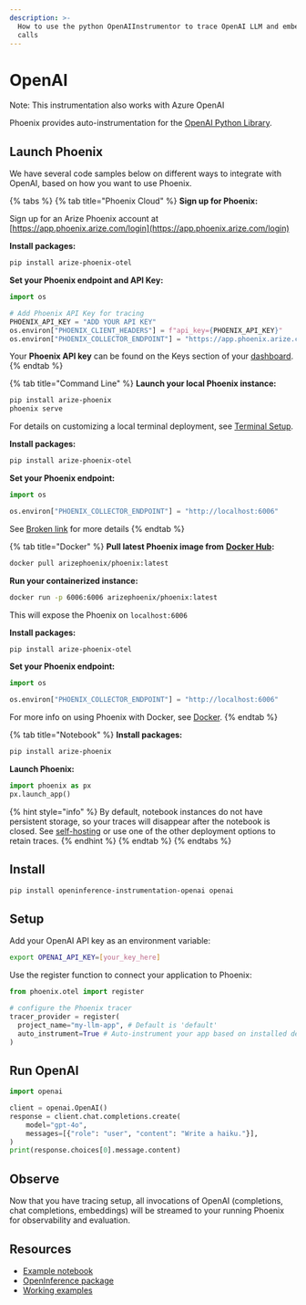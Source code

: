 ```yaml
---
description: >-
  How to use the python OpenAIInstrumentor to trace OpenAI LLM and embedding
  calls
---
```


# OpenAI

Note: This instrumentation also works with Azure OpenAI

Phoenix provides auto-instrumentation for the [OpenAI Python Library](https://github.com/openai/openai-python).

## Launch Phoenix

We have several code samples below on different ways to integrate with OpenAI, based on how you want to use Phoenix.

{% tabs %}
{% tab title="Phoenix Cloud" %}
**Sign up for Phoenix:**

Sign up for an Arize Phoenix account at [https://app.phoenix.arize.com/login](https://app.phoenix.arize.com/login)

**Install packages:**

```bash
pip install arize-phoenix-otel
```

**Set your Phoenix endpoint and API Key:**

```python
import os

# Add Phoenix API Key for tracing
PHOENIX_API_KEY = "ADD YOUR API KEY"
os.environ["PHOENIX_CLIENT_HEADERS"] = f"api_key={PHOENIX_API_KEY}"
os.environ["PHOENIX_COLLECTOR_ENDPOINT"] = "https://app.phoenix.arize.com"
```

Your **Phoenix API key** can be found on the Keys section of your [dashboard](https://app.phoenix.arize.com).
{% endtab %}

{% tab title="Command Line" %}
**Launch your local Phoenix instance:**

```bash
pip install arize-phoenix
phoenix serve
```

For details on customizing a local terminal deployment, see [Terminal Setup](https://docs.arize.com/phoenix/setup/environments#terminal).

**Install packages:**

```bash
pip install arize-phoenix-otel
```

**Set your Phoenix endpoint:**

```python
import os

os.environ["PHOENIX_COLLECTOR_ENDPOINT"] = "http://localhost:6006"
```

See [Broken link](broken-reference "mention") for more details
{% endtab %}

{% tab title="Docker" %}
**Pull latest Phoenix image from** [**Docker Hub**](https://hub.docker.com/r/arizephoenix/phoenix)**:**

```bash
docker pull arizephoenix/phoenix:latest
```

**Run your containerized instance:**

```bash
docker run -p 6006:6006 arizephoenix/phoenix:latest
```

This will expose the Phoenix on `localhost:6006`

**Install packages:**

```bash
pip install arize-phoenix-otel
```

**Set your Phoenix endpoint:**

```python
import os

os.environ["PHOENIX_COLLECTOR_ENDPOINT"] = "http://localhost:6006"
```

For more info on using Phoenix with Docker, see [Docker](https://docs.arize.com/phoenix/self-hosting/deployment-options/docker).
{% endtab %}

{% tab title="Notebook" %}
**Install packages:**

```bash
pip install arize-phoenix
```

**Launch Phoenix:**

```python
import phoenix as px
px.launch_app()
```

{% hint style="info" %}
By default, notebook instances do not have persistent storage, so your traces will disappear after the notebook is closed. See [self-hosting](https://docs.arize.com/phoenix/self-hosting) or use one of the other deployment options to retain traces.
{% endhint %}
{% endtab %}
{% endtabs %}

## Install

```bash
pip install openinference-instrumentation-openai openai
```

## Setup

Add your OpenAI API key as an environment variable:

```bash
export OPENAI_API_KEY=[your_key_here]
```

Use the register function to connect your application to Phoenix:

```python
from phoenix.otel import register

# configure the Phoenix tracer
tracer_provider = register(
  project_name="my-llm-app", # Default is 'default'
  auto_instrument=True # Auto-instrument your app based on installed dependencies
)
```

## Run OpenAI

```python
import openai

client = openai.OpenAI()
response = client.chat.completions.create(
    model="gpt-4o",
    messages=[{"role": "user", "content": "Write a haiku."}],
)
print(response.choices[0].message.content)
```

## Observe

Now that you have tracing setup, all invocations of OpenAI (completions, chat completions, embeddings) will be streamed to your running Phoenix for observability and evaluation.

## Resources

* [Example notebook](https://github.com/Arize-ai/phoenix/blob/main/tutorials/tracing/openai_tracing_tutorial.ipynb)
* [OpenInference package](https://github.com/Arize-ai/openinference/tree/main/python/instrumentation/openinference-instrumentation-openai)
* [Working examples](https://github.com/Arize-ai/openinference/tree/main/python/instrumentation/openinference-instrumentation-openai/examples)

